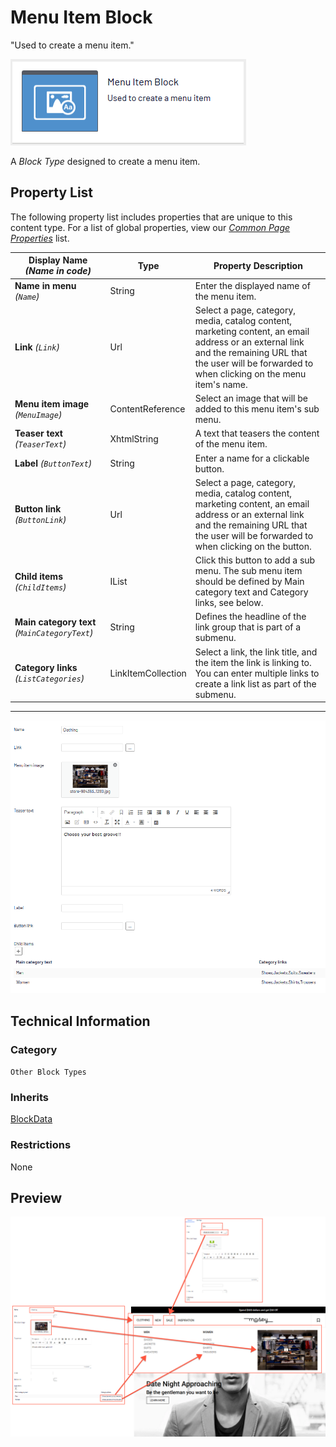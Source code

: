 # Menu Item Block
"Used to create a menu item."

![Menu Item Block](Screenshots/Menu%20Item%20Block%20-%20icon.png)

A *Block Type* designed to create a menu item.

## Property List
The following property list includes properties that are unique to this content type. For a list of global properties, view our [*Common Page Properties*](../../Common%20Page%20Properties.md) list.

Display Name *(Name in code)* | Type | Property Description
--------------|------|---------------
**Name in menu** *(`Name`)* | String | Enter the displayed name of the menu item.
**Link** *(`Link`)* | Url | Select a page, category, media, catalog content, marketing content, an email address or an external link and the remaining URL that the user will be forwarded to when clicking on the menu item's name.
**Menu item image** *(`MenuImage`)* | ContentReference | Select an image that will be added to this menu item's sub menu.
**Teaser text** *(`TeaserText`)* | XhtmlString | A text that teasers the content of the menu item.
**Label** *(`ButtonText`)* | String | Enter a name for a clickable button.
**Button link** *(`ButtonLink`)* | Url | Select a page, category, media, catalog content, marketing content, an email address or an external link and the remaining URL that the user will be forwarded to when clicking on the button.
**Child items** *(`ChildItems`)* | IList<GroupLinkCollection> | Click this button to add a sub menu. The sub menu item should be defined by Main category text and Category links, see below.
**Main category text** *(`MainCategoryText`)* | String | Defines the headline of the link group that is part of a submenu.
**Category links** *(`ListCategories`)* | LinkItemCollection | Select a link, the link title, and the item the link is linking to. You can enter multiple links to create a link list as part of the submenu.

** **
![Menu Item Block - Content tab](Screenshots/Menu%20Item%20Block%20-%20Content%20tab.png)

## Technical Information

### Category
`Other Block Types`

### Inherits
[BlockData](#)

### Restrictions
None

## Preview
![Menu Item Block - Preview](Screenshots/Menu%20Item%20Block%20-%20Preview.png)

